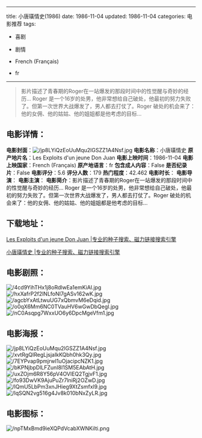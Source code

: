 
---
title: 小唐璜情史(1986)
date: 1986-11-04
updated: 1986-11-04
categories: 电影推荐
tags:
- 喜剧
- 剧情

- French (Français)
- fr
---


> 影片描述了青春期的Roger在一站爆发的那段时间中的性觉醒与奇妙的经历... Roger 是一个16岁的处男，他非常想给自己破处，他最初的努力失败了。但第一次世界大战爆发了，男人都去打仗了。Roger 破处的机会来了：他的女佣、他的姑姑、他的姐姐都是他考虑的目标…

## **电影详情**：

**电影封面**：<img src="https://image.tmdb.org/t/p/w200/jp8LYiQzEoUuMqu2lGSZZ1A4Nsf.jpg" alt="/jp8LYiQzEoUuMqu2lGSZZ1A4Nsf.jpg" title="/jp8LYiQzEoUuMqu2lGSZZ1A4Nsf.jpg">
**电影名称**：小唐璜情史
**原产地片名**：Les Exploits d'un jeune Don Juan
**电影上映时间**：1986-11-04
**电影上映国家**：French (Français)
**原产地语言**：fr
**包含成人内容**：False
**是否纪录片**：False
**电影评分**：5.6
**评分人数**：179
**热门程度**：42.462
**电影时长**：
**电影导演**：
**电影主演**：
**电影简介**：影片描述了青春期的Roger在一站爆发的那段时间中的性觉醒与奇妙的经历... Roger 是一个16岁的处男，他非常想给自己破处，他最初的努力失败了。但第一次世界大战爆发了，男人都去打仗了。Roger 破处的机会来了：他的女佣、他的姑姑、他的姐姐都是他考虑的目标…

## **下载地址**：
[Les Exploits d'un jeune Don Juan |专业的种子搜索、磁力链接搜索引擎](https://movie.amd794.com:2083/?search=Les%20Exploits%20d%27un%20jeune%20Don%20Juan&ordering=&mode=match_phrase&page_size=10&page=1)

[小唐璜情史 |专业的种子搜索、磁力链接搜索引擎](https://movie.amd794.com:2083/?search=%E5%B0%8F%E5%94%90%E7%92%9C%E6%83%85%E5%8F%B2&ordering=&mode=match_phrase&page_size=10&page=1)
 

## **电影剧照**：
<img src="https://image.tmdb.org/t/p/original/4cd9YihTHx1j8oRdlwEa1emKiAl.jpg" alt="/4cd9YihTHx1j8oRdlwEa1emKiAl.jpg" title="/4cd9YihTHx1j8oRdlwEa1emKiAl.jpg"><img src="https://image.tmdb.org/t/p/original/hxXafrP2f2lNLfoNI7gASv162wK.jpg" alt="/hxXafrP2f2lNLfoNI7gASv162wK.jpg" title="/hxXafrP2f2lNLfoNI7gASv162wK.jpg"><img src="https://image.tmdb.org/t/p/original/agcbYxAtLtwuUG7xQbmvM6eDqid.jpg" alt="/agcbYxAtLtwuUG7xQbmvM6eDqid.jpg" title="/agcbYxAtLtwuUG7xQbmvM6eDqid.jpg"><img src="https://image.tmdb.org/t/p/original/o0qX6Mm6NC0TVauHV6wGwDbQegI.jpg" alt="/o0qX6Mm6NC0TVauHV6wGwDbQegI.jpg" title="/o0qX6Mm6NC0TVauHV6wGwDbQegI.jpg"><img src="https://image.tmdb.org/t/p/original/nC0Asqpg7WxxUO6y6DpcMgeVfm1.jpg" alt="/nC0Asqpg7WxxUO6y6DpcMgeVfm1.jpg" title="/nC0Asqpg7WxxUO6y6DpcMgeVfm1.jpg">

## **电影海报**：
<img src="https://image.tmdb.org/t/p/original/jp8LYiQzEoUuMqu2lGSZZ1A4Nsf.jpg" alt="/jp8LYiQzEoUuMqu2lGSZZ1A4Nsf.jpg" title="/jp8LYiQzEoUuMqu2lGSZZ1A4Nsf.jpg"><img src="https://image.tmdb.org/t/p/original/xvtRgQIRegLjsjaIkKQbh0hk3Qy.jpg" alt="/xvtRgQIRegLjsjaIkKQbh0hk3Qy.jpg" title="/xvtRgQIRegLjsjaIkKQbh0hk3Qy.jpg"><img src="https://image.tmdb.org/t/p/original/7EYPvap9pmjrwI1uOjacipcNZK1.jpg" alt="/7EYPvap9pmjrwI1uOjacipcNZK1.jpg" title="/7EYPvap9pmjrwI1uOjacipcNZK1.jpg"><img src="https://image.tmdb.org/t/p/original/bKPNjbpDlLFZunI8l1SM5EAbAtH.jpg" alt="/bKPNjbpDlLFZunI8l1SM5EAbAtH.jpg" title="/bKPNjbpDlLFZunI8l1SM5EAbAtH.jpg"><img src="https://image.tmdb.org/t/p/original/uxZOjm6R8Y56pV4OVlEQ2TgjvF1.jpg" alt="/uxZOjm6R8Y56pV4OVlEQ2TgjvF1.jpg" title="/uxZOjm6R8Y56pV4OVlEQ2TgjvF1.jpg"><img src="https://image.tmdb.org/t/p/original/fo93DwVK9AjuPuZr7lniRj2OZwD.jpg" alt="/fo93DwVK9AjuPuZr7lniRj2OZwD.jpg" title="/fo93DwVK9AjuPuZr7lniRj2OZwD.jpg"><img src="https://image.tmdb.org/t/p/original/lQmU5LbPm3xnJHieg9XtZsmfxl9.jpg" alt="/lQmU5LbPm3xnJHieg9XtZsmfxl9.jpg" title="/lQmU5LbPm3xnJHieg9XtZsmfxl9.jpg"><img src="https://image.tmdb.org/t/p/original/lqSQN2vg516g4Jv8k010bNxZyLR.jpg" alt="/lqSQN2vg516g4Jv8k010bNxZyLR.jpg" title="/lqSQN2vg516g4Jv8k010bNxZyLR.jpg">

## **电影图标**：
<img src="https://image.tmdb.org/t/p/original/npTMxBmd9ieXQPdVcabXWNKilti.png" alt="/npTMxBmd9ieXQPdVcabXWNKilti.png" title="/npTMxBmd9ieXQPdVcabXWNKilti.png">
